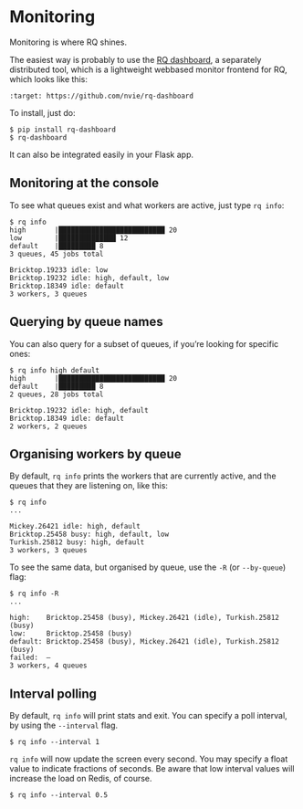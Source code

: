 # Monitoring

Monitoring is where RQ shines.

The easiest way is probably to use the [RQ
dashboard](https://github.com/nvie/rq-dashboard), a separately
distributed tool, which is a lightweight webbased monitor frontend for
RQ, which looks like this:

```{image} /_static/dashboard.png
:target: https://github.com/nvie/rq-dashboard
```

To install, just do:

```console
$ pip install rq-dashboard
$ rq-dashboard
```

It can also be integrated easily in your Flask app.

## Monitoring at the console

To see what queues exist and what workers are active, just type
`rq info`:

```console
$ rq info
high       |██████████████████████████ 20
low        |██████████████ 12
default    |█████████ 8
3 queues, 45 jobs total

Bricktop.19233 idle: low
Bricktop.19232 idle: high, default, low
Bricktop.18349 idle: default
3 workers, 3 queues
```

## Querying by queue names

You can also query for a subset of queues, if you’re looking for
specific ones:

```console
$ rq info high default
high       |██████████████████████████ 20
default    |█████████ 8
2 queues, 28 jobs total

Bricktop.19232 idle: high, default
Bricktop.18349 idle: default
2 workers, 2 queues
```

## Organising workers by queue

By default, `rq info` prints the workers that are currently active,
and the queues that they are listening on, like this:

```console
$ rq info
...

Mickey.26421 idle: high, default
Bricktop.25458 busy: high, default, low
Turkish.25812 busy: high, default
3 workers, 3 queues
```

To see the same data, but organised by queue, use the `-R` (or
`--by-queue`) flag:

```console
$ rq info -R
...

high:    Bricktop.25458 (busy), Mickey.26421 (idle), Turkish.25812 (busy)
low:     Bricktop.25458 (busy)
default: Bricktop.25458 (busy), Mickey.26421 (idle), Turkish.25812 (busy)
failed:  –
3 workers, 4 queues
```

## Interval polling

By default, `rq info` will print stats and exit. You can specify a
poll interval, by using the `--interval` flag.

```console
$ rq info --interval 1
```

`rq info` will now update the screen every second. You may specify a
float value to indicate fractions of seconds. Be aware that low interval
values will increase the load on Redis, of course.

```console
$ rq info --interval 0.5
```
